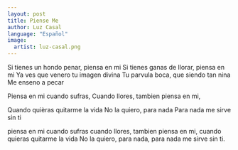 ```yaml
---
layout: post
title: Piense Me
author: Luz Casal
language: "Español"
image:
  artist: luz-casal.png
---
```

Si tienes un hondo penar, piensa en mi
Si tienes ganas de llorar, piensa en mi
Ya ves que venero tu imagen divina
Tu parvula boca, que siendo tan nina
Me enseno a pecar

Piensa en mi cuando sufras,
Cuando llores, tambien piensa en mi,


Quando quièras quitarme la vida
No la quiero, para nada
Para nada me sirve sin ti

piensa en mi cuando sufras
cuando llores, tambien piensa en mi,
cuando quieras quitarme la vida
No la quiero, para nada,
para nada me sirve sin ti.
